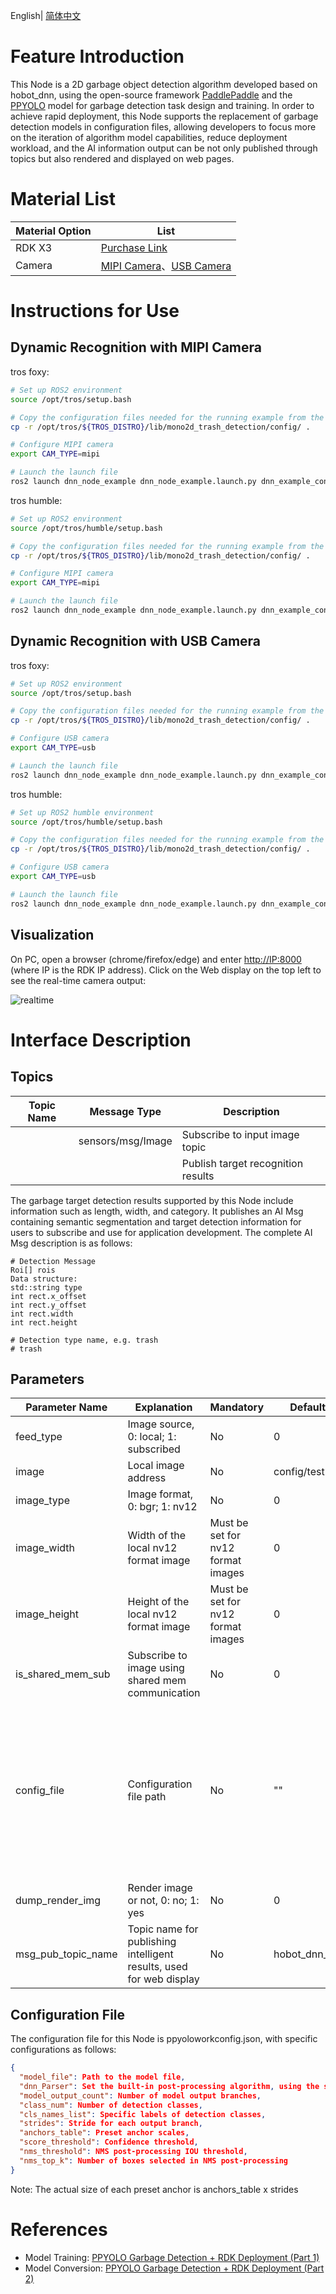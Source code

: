 English| [简体中文](./README_cn.md)

# Feature Introduction

This Node is a 2D garbage object detection algorithm developed based on hobot_dnn, using the open-source framework [PaddlePaddle](https://github.com/PaddlePaddle/PaddleDetection.git) and the [PPYOLO](https://github.com/PaddlePaddle/PaddleDetection/tree/release/2.5) model for garbage detection task design and training. In order to achieve rapid deployment, this Node supports the replacement of garbage detection models in configuration files, allowing developers to focus more on the iteration of algorithm model capabilities, reduce deployment workload, and the AI information output can be not only published through topics but also rendered and displayed on web pages.



# Material List
| Material Option    | List      |
| ------- | ------------ |
| RDK X3  | [Purchase Link](https://developer.horizon.ai/sunrise) |
| Camera | [MIPI Camera](https://github.com/D-Robotics/hobot_mipi_cam)、[USB Camera](https://github.com/D-Robotics/hobot_usb_cam) |



# Instructions for Use

## Dynamic Recognition with MIPI Camera

tros foxy:
```bash
# Set up ROS2 environment
source /opt/tros/setup.bash

# Copy the configuration files needed for the running example from the tros installation path.
cp -r /opt/tros/${TROS_DISTRO}/lib/mono2d_trash_detection/config/ .

# Configure MIPI camera
export CAM_TYPE=mipi

# Launch the launch file
ros2 launch dnn_node_example dnn_node_example.launch.py dnn_example_config_file:=config/ppyoloworkconfig.json dnn_example_msg_pub_topic_name:=ai_msg_mono2d_trash_detection dnn_example_image_width:=1920 dnn_example_image_height:=1080
```

tros humble:
```bash
# Set up ROS2 environment
source /opt/tros/humble/setup.bash

# Copy the configuration files needed for the running example from the tros installation path.
cp -r /opt/tros/${TROS_DISTRO}/lib/mono2d_trash_detection/config/ .

# Configure MIPI camera
export CAM_TYPE=mipi

# Launch the launch file
ros2 launch dnn_node_example dnn_node_example.launch.py dnn_example_config_file:=config/ppyoloworkconfig.json dnn_example_msg_pub_topic_name:=ai_msg_mono2d_trash_detection dnn_example_image_width:=1920 dnn_example_image_height:=1080
```

## Dynamic Recognition with USB Camera

tros foxy:
```bash
# Set up ROS2 environment
source /opt/tros/setup.bash

# Copy the configuration files needed for the running example from the tros installation path.
cp -r /opt/tros/${TROS_DISTRO}/lib/mono2d_trash_detection/config/ .

# Configure USB camera
export CAM_TYPE=usb

# Launch the launch file
ros2 launch dnn_node_example dnn_node_example.launch.py dnn_example_config_file:=config/ppyoloworkconfig.json dnn_example_msg_pub_topic_name:=ai_msg_mono2d_trash_detection dnn_example_image_width:=1920 dnn_example_image_height:=1080
``````

tros humble:
```bash
# Set up ROS2 humble environment
source /opt/tros/humble/setup.bash

# Copy the configuration files needed for the running example from the tros installation path.
cp -r /opt/tros/${TROS_DISTRO}/lib/mono2d_trash_detection/config/ .

# Configure USB camera
export CAM_TYPE=usb

# Launch the launch file
ros2 launch dnn_node_example dnn_node_example.launch.py dnn_example_config_file:=config/ppyoloworkconfig.json dnn_example_msg_pub_topic_name:=ai_msg_mono2d_trash_detection dnn_example_image_width:=1920 dnn_example_image_height:=1080
``````

## Visualization

On PC, open a browser (chrome/firefox/edge) and enter [http://IP:8000](http://ip:8000/) (where IP is the RDK IP address). Click on the Web display on the top left to see the real-time camera output:

![realtime](image/realtime.gif)



# Interface Description

## Topics
| Topic Name | Message Type        | Description              |
| ---------- | ------------------- | ------------------------ |
|            | sensors/msg/Image   | Subscribe to input image topic |
|            |                     | Publish target recognition results |

The garbage target detection results supported by this Node include information such as length, width, and category. It publishes an AI Msg containing semantic segmentation and target detection information for users to subscribe and use for application development. The complete AI Msg description is as follows:

````
# Detection Message
Roi[] rois
Data structure:
std::string type
int rect.x_offset
int rect.y_offset
int rect.width
int rect.height

# Detection type name, e.g. trash
# trash
````



## Parameters

| Parameter Name     | Explanation                             | Mandatory           | Default Value       | Note                                                                  |
| ------------------ | --------------------------------------- | -------------------- | ------------------- | --------------------------------------------------------------------- |
| feed_type          | Image source, 0: local; 1: subscribed   | No                   | 0                   |                                                                       |
| image              | Local image address                     | No                   | config/test.jpg     |                                                                       |
| image_type         | Image format, 0: bgr; 1: nv12           | No                   | 0                   |                                                                       |
| image_width        | Width of the local nv12 format image    | Must be set for nv12 format images | 0                   |                                                                       |
| image_height       | Height of the local nv12 format image   | Must be set for nv12 format images | 0                   |                                                                       |
| is_shared_mem_sub  | Subscribe to image using shared mem communication | No         | 0                   |                                                                       |
| config_file        | Configuration file path                | No                   | ""                  | Change configuration file to call different models with different post-processing algorithms. By default, it enables the fastercnn model post-processing. |
| dump_render_img    | Render image or not, 0: no; 1: yes      | No                   | 0                   |                                                                       |
| msg_pub_topic_name | Topic name for publishing intelligent results, used for web display | No                   | hobot_dnn_detection |

## Configuration File

The configuration file for this Node is ppyoloworkconfig.json, with specific configurations as follows:

```json
{
  "model_file": Path to the model file,
  "dnn_Parser": Set the built-in post-processing algorithm, using the same parsing method as yolov3 as an example, select "yolov3",
  "model_output_count": Number of model output branches,
  "class_num": Number of detection classes,
  "cls_names_list": Specific labels of detection classes,
  "strides": Stride for each output branch,
  "anchors_table": Preset anchor scales,
  "score_threshold": Confidence threshold,
  "nms_threshold": NMS post-processing IOU threshold,
  "nms_top_k": Number of boxes selected in NMS post-processing
}
```

Note: The actual size of each preset anchor is anchors_table x strides

# References

- Model Training: [PPYOLO Garbage Detection + RDK Deployment (Part 1)](https://aistudio.baidu.com/aistudio/projectdetail/4606468?contributionType=1)
- Model Conversion: [PPYOLO Garbage Detection + RDK Deployment (Part 2)](https://aistudio.baidu.com/aistudio/projectdetail/4754526?contributionType=1)
